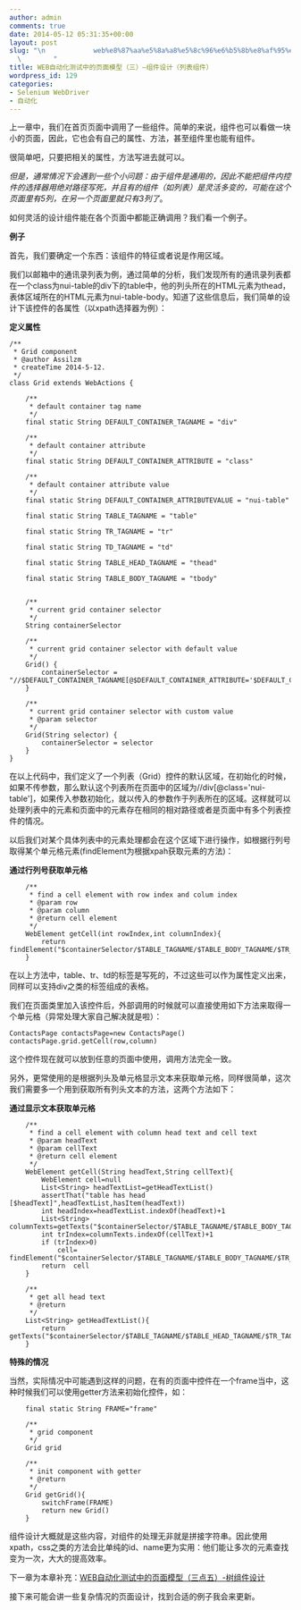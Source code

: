 ```yaml
---
author: admin
comments: true
date: 2014-05-12 05:31:35+00:00
layout: post
slug: "\n            web%e8%87%aa%e5%8a%a8%e5%8c%96%e6%b5%8b%e8%af%95%e4%b8%ad%e7%9a%84%e9%a1%b5%e9%9d%a2%e6%a8%a1%e5%9e%8b%ef%bc%88%e4%b8%89%ef%bc%89-%e7%bb%84%e4%bb%b6%e8%ae%be%e8%ae%a1\n\
  \        "
title: WEB自动化测试中的页面模型（三）–组件设计（列表组件）
wordpress_id: 129
categories:
- Selenium WebDriver
- 自动化
---
```



上一章中，我们在首页页面中调用了一些组件。简单的来说，组件也可以看做一块小的页面，因此，它也会有自己的属性、方法，甚至组件里也能有组件。







很简单吧，只要把相关的属性，方法写进去就可以。







_但是，通常情况下会遇到一些个小问题：由于组件是通用的，因此不能把组件内控件的选择器用绝对路径写死，并且有的组件（如列表）是灵活多变的，可能在这个页面里有5列，在另一个页面里就只有3列了_。







如何灵活的设计组件能在各个页面中都能正确调用？我们看一个例子。







 







**例子**







首先，我们要确定一个东西：该组件的特征或者说是作用区域。







我们以邮箱中的通讯录列表为例，通过简单的分析，我们发现所有的通讯录列表都在一个class为nui-table的div下的table中，他的列头所在的HTML元素为thead，表体区域所在的HTML元素为nui-table-body。知道了这些信息后，我们简单的设计下该控件的各属性（以xpath选择器为例）：







**定义属性**





    
    
    /**
     * Grid component
     * @author Assilzm
     * createTime 2014-5-12.
     */
    class Grid extends WebActions {
    
        /**
         * default container tag name
         */
        final static String DEFAULT_CONTAINER_TAGNAME = "div"
    
        /**
         * default container attribute
         */
        final static String DEFAULT_CONTAINER_ATTRIBUTE = "class"
    
        /**
         * default container attribute value
         */
        final static String DEFAULT_CONTAINER_ATTRIBUTEVALUE = "nui-table"
    
        final static String TABLE_TAGNAME = "table"
    
        final static String TR_TAGNAME = "tr"
    
        final static String TD_TAGNAME = "td"
    
        final static String TABLE_HEAD_TAGNAME = "thead"
    
        final static String TABLE_BODY_TAGNAME = "tbody"
    
    
        /**
         * current grid container selector
         */
        String containerSelector
    
        /**
         * current grid container selector with default value
         */
        Grid() {
            containerSelector = "//$DEFAULT_CONTAINER_TAGNAME[@$DEFAULT_CONTAINER_ATTRIBUTE='$DEFAULT_CONTAINER_ATTRIBUTEVALUE']"
        }
    
        /**
         * current grid container selector with custom value
         * @param selector
         */
        Grid(String selector) {
            containerSelector = selector
        }
    }




    
    
     






在以上代码中，我们定义了一个列表（Grid）控件的默认区域，在初始化的时候，如果不传参数，那么默认这个列表所在页面中的区域为//div[@class='nui-table']，如果传入参数初始化，就以传入的参数作于列表所在的区域。这样就可以处理列表中的元素和页面中的元素存在相同的相对路径或者是页面中有多个列表控件的情况。







以后我们对某个具体列表中的元素处理都会在这个区域下进行操作，如根据行列号取得某个单元格元素(findElement为根据xpah获取元素的方法)：







**通过行列号获取单元格**





    
    
        /**
         * find a cell element with row index and colum index
         * @param row
         * @param column
         * @return cell element
         */
        WebElement getCell(int rowIndex,int columnIndex){
            return findElement("$containerSelector/$TABLE_TAGNAME/$TABLE_BODY_TAGNAME/$TR_TAGNAME[$rowIndex]/$TD_TAGNAME[$columnIndex]")
        }






在以上方法中，table、tr、td的标签是写死的，不过这些可以作为属性定义出来，同样可以支持div之类的标签组成的表格。







我们在页面类里加入该控件后，外部调用的时候就可以直接使用如下方法来取得一个单元格（异常处理大家自己解决就是啦）：





    
    
    ContactsPage contactsPage=new ContactsPage()
    contactsPage.grid.getCell(row,column)






这个控件现在就可以放到任意的页面中使用，调用方法完全一致。







另外，更常使用的是根据列头及单元格显示文本来获取单元格，同样很简单，这次我们需要多一个用到获取所有列头文本的方法，这两个方法如下：







**通过显示文本获取单元格**





    
    
        /**
         * find a cell element with column head text and cell text
         * @param headText
         * @param cellText
         * @return cell element
         */
        WebElement getCell(String headText,String cellText){
            WebElement cell=null
            List<String> headTextList=getHeadTextList()
            assertThat("table has head [$headText]",headTextList,hasItem(headText))
            int headIndex=headTextList.indexOf(headText)+1
            List<String> columnTexts=getTexts("$containerSelector/$TABLE_TAGNAME/$TABLE_BODY_TAGNAME/$TR_TAGNAME/$TD_TAGNAME[$headIndex]")
            int trIndex=columnTexts.indexOf(cellText)+1
            if (trIndex>0)
                cell= findElement("$containerSelector/$TABLE_TAGNAME/$TABLE_BODY_TAGNAME/$TR_TAGNAME[$trIndex]/$TD_TAGNAME[$headIndex]")
            return  cell
        }
    
        /**
         * get all head text
         * @return
         */
        List<String> getHeadTextList(){
            return getTexts("$containerSelector/$TABLE_TAGNAME/$TABLE_HEAD_TAGNAME/$TR_TAGNAME/$TD_TAGNAME")
        }






 







**特殊的情况**







当然，实际情况中可能遇到这样的问题，在有的页面中控件在一个frame当中，这种时候我们可以使用getter方法来初始化控件，如：





    
    
        final static String FRAME="frame"
    
        /**
         * grid component
         */
        Grid grid
    
        /**
         * init component with getter
         * @return
         */
        Grid getGrid(){
            switchFrame(FRAME)
            return new Grid()
        }






组件设计大概就是这些内容，对组件的处理无非就是拼接字符串。因此使用xpath，css之类的方法会比单纯的id、name更为实用：他们能让多次的元素查找变为一次，大大的提高效率。







下一章为本章补充：[WEB自动化测试中的页面模型（三点五）-树组件设计](http://www.assilzm.com/?p=138)







接下来可能会讲一些复杂情况的页面设计，找到合适的例子我会来更新。







 







 




